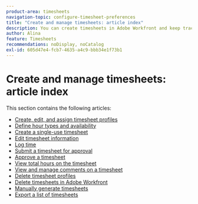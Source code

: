 ```yaml
---
product-area: timesheets
navigation-topic: configure-timesheet-preferences
title: "Create and manage timesheets: article index"
description: You can create timesheets in Adobe Workfront and keep track of the time you spend on completing work. Learn more information about creating, editing, and managing timesheets in the following articles. 
author: Alina
feature: Timesheets
recommendations: noDisplay, noCatalog
exl-id: 605d47e4-fcb7-4635-a4c9-bbb34e1f73b1
---
```

# Create and manage timesheets: article index

<!-- Audited: 4/2025 -->

This section contains the following articles:

* [Create, edit, and assign timesheet profiles](../../timesheets/create-and-manage-timesheets/create-timesheet-profiles.md) 
* [Define hour types and availability](../../timesheets/create-and-manage-timesheets/define-hour-types-and-availability.md) 
* [Create a single-use timesheet](../../timesheets/create-and-manage-timesheets/create-tmshts.md) 
* [Edit timesheet information](../../timesheets/create-and-manage-timesheets/edit-timesheets.md) 
* [Log time](../../timesheets/create-and-manage-timesheets/log-time.md) 
* [Submit a timesheet for approval](../../timesheets/create-and-manage-timesheets/submit-timesheet-for-approval.md) 
* [Approve a timesheet](../../timesheets/create-and-manage-timesheets/timesheet-approvals.md) 
* [View total hours on the timesheet](../../timesheets/create-and-manage-timesheets/view-total-hours-timesheets.md) 
* [View and manage comments on a timesheet](../../timesheets/create-and-manage-timesheets/view-and-manage-comments-timesheets.md) 
* [Delete timesheet profiles](../../timesheets/create-and-manage-timesheets/delete-timesheet-profiles.md) 
* [Delete timesheets in Adobe Workfront](../../timesheets/create-and-manage-timesheets/delete-timesheets.md) 
* [Manually generate timesheets](../../timesheets/create-and-manage-timesheets/manually-generate-timesheets.md) 
* [Export a list of timesheets](../../timesheets/create-and-manage-timesheets/export-timesheets.md)
